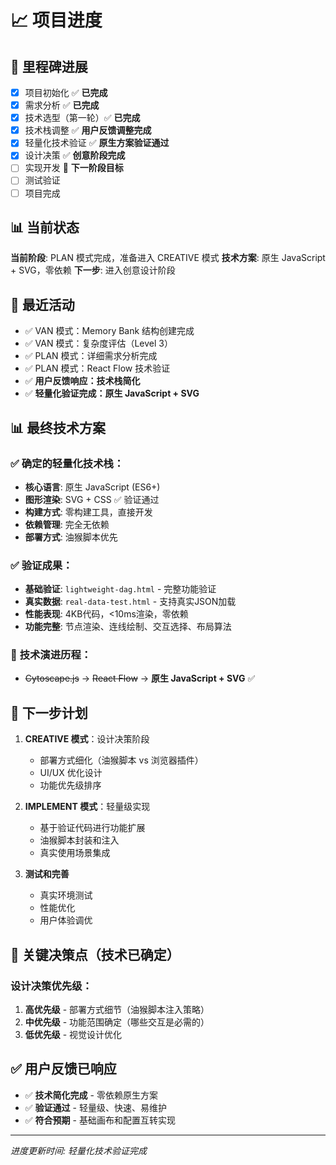 # 📈 项目进度

## 🏁 里程碑进展
- [x] 项目初始化 ✅ **已完成**
- [x] 需求分析 ✅ **已完成**
- [x] 技术选型（第一轮）✅ **已完成**
- [x] 技术栈调整 ✅ **用户反馈调整完成**
- [x] 轻量化技术验证 ✅ **原生方案验证通过**
- [x] 设计决策 ✅ **创意阶段完成**
- [ ] 实现开发 🎯 **下一阶段目标**
- [ ] 测试验证
- [ ] 项目完成

## 📊 当前状态
**当前阶段**: PLAN 模式完成，准备进入 CREATIVE 模式
**技术方案**: 原生 JavaScript + SVG，零依赖
**下一步**: 进入创意设计阶段

## 🔄 最近活动
- ✅ VAN 模式：Memory Bank 结构创建完成
- ✅ VAN 模式：复杂度评估（Level 3）
- ✅ PLAN 模式：详细需求分析完成
- ✅ PLAN 模式：React Flow 技术验证
- ✅ **用户反馈响应：技术栈简化**
- ✅ **轻量化验证完成：原生 JavaScript + SVG**

## 📊 最终技术方案
### ✅ **确定的轻量化技术栈：**
- **核心语言**: 原生 JavaScript (ES6+)
- **图形渲染**: SVG + CSS ✅ 验证通过
- **构建方式**: 零构建工具，直接开发
- **依赖管理**: 完全无依赖
- **部署方式**: 油猴脚本优先

### ✅ **验证成果：**
- **基础验证**: `lightweight-dag.html` - 完整功能验证
- **真实数据**: `real-data-test.html` - 支持真实JSON加载
- **性能表现**: 4KB代码，<10ms渲染，零依赖
- **功能完整**: 节点渲染、连线绘制、交互选择、布局算法

### 🔄 **技术演进历程：**
- ~~Cytoscape.js~~ → ~~React Flow~~ → **原生 JavaScript + SVG** ✅

## 📝 下一步计划
1. **CREATIVE 模式**：设计决策阶段
   - 部署方式细化（油猴脚本 vs 浏览器插件）
   - UI/UX 优化设计
   - 功能优先级排序

2. **IMPLEMENT 模式**：轻量级实现
   - 基于验证代码进行功能扩展
   - 油猴脚本封装和注入
   - 真实使用场景集成

3. **测试和完善**
   - 真实环境测试
   - 性能优化
   - 用户体验调优

## 🎯 关键决策点（技术已确定）
### 设计决策优先级：
1. **高优先级** - 部署方式细节（油猴脚本注入策略）
2. **中优先级** - 功能范围确定（哪些交互是必需的）
3. **低优先级** - 视觉设计优化

## ✅ 用户反馈已响应
- ✅ **技术简化完成** - 零依赖原生方案
- ✅ **验证通过** - 轻量级、快速、易维护
- ✅ **符合预期** - 基础画布和配置互转实现

---
*进度更新时间: 轻量化技术验证完成* 
